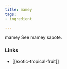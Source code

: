 ```yaml
---
title: mamey
tags:
- ingredient

---
```

mamey See mamey sapote.

### Links

* [[exotic-tropical-fruit]]
